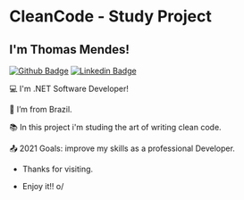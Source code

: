 # CleanCode  - Study Project

## I'm Thomas Mendes!
[![Github Badge](https://img.shields.io/badge/-Github-000?style=flat-square&logo=Github&logoColor=white&link=https://github.com/tmendes-dev)](https://github.com/tmendes-dev)
[![Linkedin Badge](https://img.shields.io/badge/-LinkedIn-blue?style=flat-square&logo=Linkedin&logoColor=white&link=https://www.linkedin.com/in/thomasmendes/)](https://www.linkedin.com/in/thomasmendes/)
 

:computer: I'm .NET Software Developer!

:house_with_garden: I’m from Brazil.

:books: In this project i'm studing the art of writing clean code.

:outbox_tray: 2021 Goals: improve my skills as a professional Developer.




- Thanks for visiting.

- Enjoy it!! o/
